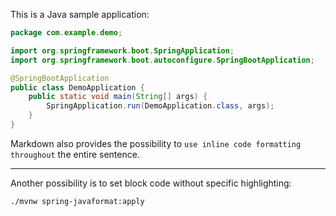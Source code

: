 This is a Java sample application:

  ```java
  package com.example.demo;

  import org.springframework.boot.SpringApplication;
  import org.springframework.boot.autoconfigure.SpringBootApplication;

  @SpringBootApplication
  public class DemoApplication {
      public static void main(String[] args) {
          SpringApplication.run(DemoApplication.class, args);
      }
  }
  ```

Markdown also provides the possibility to `use inline code formatting throughout` the entire sentence.

  ---

Another possibility is to set block code without specific highlighting:

  ```
  ./mvnw spring-javaformat:apply
  ```